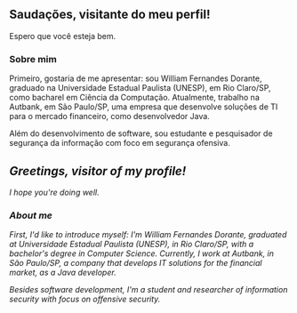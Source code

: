 ## Saudações, visitante do meu perfil!

Espero que você esteja bem.

### Sobre mim

Primeiro, gostaria de me apresentar: sou William Fernandes Dorante, graduado na Universidade Estadual Paulista (UNESP), em Rio Claro/SP, como bacharel em Ciência da Computação. Atualmente, trabalho na Autbank, em São Paulo/SP, uma empresa que desenvolve soluções de TI para o mercado financeiro, como desenvolvedor Java.

Além do desenvolvimento de software, sou estudante e pesquisador de segurança da informação com foco em segurança ofensiva.

## *Greetings, visitor of my profile!*

*I hope you're doing well.* 

### *About me*

*First, I'd like to introduce myself: I'm William Fernandes Dorante, graduated at Universidade Estadual Paulista (UNESP), in Rio Claro/SP, with a bachelor's degree in Computer Science. Currently, I work at Autbank, in São Paulo/SP, a company that develops IT solutions for the financial market, as a Java developer.*

*Besides software development, I'm a student and researcher of information security with focus on offensive security.*